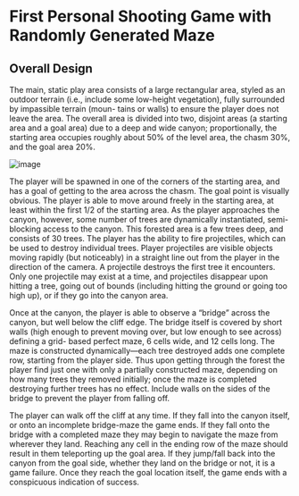 # First Personal Shooting Game with Randomly Generated Maze
## Overall Design
The main, static play area consists of a large rectangular area, styled as an outdoor terrain (i.e., include some low-height vegetation), fully surrounded by impassible terrain (moun- tains or walls) to ensure the player does not leave the area. The overall area is divided into two, disjoint areas (a starting area and a goal area) due to a deep and wide canyon; proportionally, the starting area occupies roughly about 50% of the level area, the chasm 30%, and the goal area 20%. 

![image](https://user-images.githubusercontent.com/68981504/148132574-c7099bb9-ab95-4c31-8964-47f5d16c1a0c.png)

The player will be spawned in one of the corners of the starting area, and has a goal of getting to the area across the chasm. The goal point is visually obvious. The player is able to move around freely in the starting area, at least within the first 1/2 of the starting area. As the player approaches the canyon, however, some number of trees are dynamically instantiated, semi-blocking access to the canyon. This forested area is a few trees deep, and consists of 30 trees.
The player has the ability to fire projectiles, which can be used to destroy individual trees. Player projectiles are visible objects moving rapidly (but noticeably) in a straight line out from the player in the direction of the camera. A projectile destroys the first tree it encounters. Only one projectile may exist at a time, and projectiles disappear upon hitting a tree, going out of bounds (including hitting the ground or going too high up), or if they go into the canyon area.

Once at the canyon, the player is able to observe a “bridge” across the canyon, but well below the cliff edge. The bridge itself is covered by short walls (high enough to prevent moving over, but low enough to see across) defining a grid- based perfect maze, 6 cells wide, and 12 cells long. The maze is constructed dynamically—each tree destroyed adds one complete row, starting from the player side. Thus upon getting through the forest the player find just one with only a partially constructed maze, depending on how many trees they removed initially; once the maze is completed destroying further trees has no effect. Include walls on the sides of the bridge to prevent the player from falling off.

The player can walk off the cliff at any time. If they fall into the canyon itself, or onto an incomplete bridge-maze the game ends. If they fall onto the bridge with a completed maze they may begin to navigate the maze from wherever they land. Reaching any cell in the ending row of the maze should result in them teleporting up the goal area. If they jump/fall back into the canyon from the goal side, whether they land on the bridge or not, it is a game failure. Once they reach the goal location itself, the game ends with a conspicuous indication of success.
